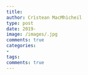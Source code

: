 ```yaml
---
title:
author: Crìstean MacMhìcheil
type: post
date: 2019-
image: /images/.jpg
comments: true
categories:
-
tags:
comments: true
---
```




<!--more-->
